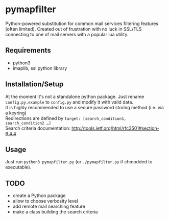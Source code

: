 # pymapfilter
Python-powered substitution for common mail services filtering features (often limited).
Created out of frustration with no luck in SSL/TLS connecting to one of mail servers with a popular lua utility.

## Requirements
- python3
- imaplib, ssl python library

## Installation/Setup
At the moment it's not a standalone python package. Just rename `config.py.example` to `config.py` and modify it with valid data. \
It is highly recommended to use a secure password storing method (i.e. via a keyring) \
Redirections are defined by `target: [search_condition1, search_condition2 …]` \
Search criteria documentation: http://tools.ietf.org/html/rfc3501#section-6.4.4

## Usage
Just run `python3 pymapfilter.py` (or `./pymapfilter.py` if chmodded to executable). 

## TODO
- create a Python package
- allow to choose verbosity level
- add remote mail searching feature
- make a class building the search criteria
